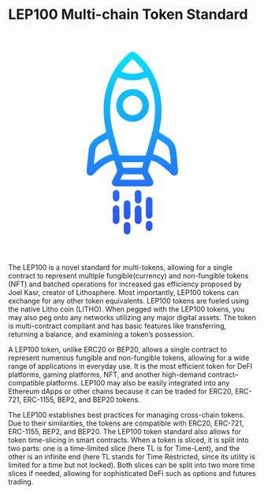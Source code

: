 # LEP100 Multi-chain Token Standard

![](.gitbook/assets/LEP100-TOKENS_AND_LITHO-LAUNCHPAD-1.png)

The LEP100 is a novel standard for multi-tokens, allowing for a single contract to represent multiple fungible(currency) and non-fungible tokens (NFT) and batched operations for increased gas efficiency proposed by Joel Kasr, creator of Lithosphere. Most importantly, LEP100 tokens can exchange for any other token equivalents. LEP100 tokens are fueled using the native Litho coin (LITHO). When pegged with the LEP100 tokens, you may also peg onto any networks utilizing any major digital assets. The token is multi-contract compliant and has basic features like transferring, returning a balance, and examining a token’s possession.&#x20;

A LEP100 token, unlike ERC20 or BEP20, allows a single contract to represent numerous fungible and non-fungible tokens, allowing for a wide range of applications in everyday use. It is the most efficient token for DeFI platforms, gaming platforms, NFT, and another high-demand contract–compatible platforms. LEP100 may also be easily integrated into any Ethereum dApps or other chains because it can be traded for ERC20, ERC-721, ERC-1155, BEP2, and BEP20 tokens.&#x20;

The LEP100 establishes best practices for managing cross-chain tokens. Due to their similarities, the tokens are compatible with ERC20, ERC-721, ERC-1155, BEP2, and BEP20. The LEP100 token standard also allows for token time-slicing in smart contracts. When a token is sliced, it is split into two parts: one is a time-limited slice (here TL is for Time-Lent), and the other is an infinite end (here TL stands for Time Restricted, since its utility is limited for a time but not locked). Both slices can be split into two more time slices if needed, allowing for sophisticated DeFi such as options and futures trading.
